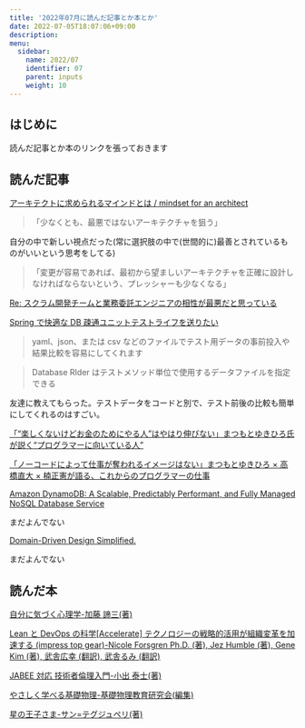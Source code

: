 ```yaml
---
title: '2022年07月に読んだ記事とか本とか'
date: 2022-07-05T18:07:06+09:00
description:
menu:
  sidebar:
    name: 2022/07
    identifier: 07
    parent: inputs
    weight: 10
---
```


## はじめに

読んだ記事とか本のリンクを張っておきます

## 読んだ記事

[アーキテクトに求められるマインドとは / mindset for an architect](https://speakerdeck.com/iselegant/mindset-for-an-architect)

> 「少なくとも、最悪ではないアーキテクチャを狙う」

自分の中で新しい視点だった(常に選択肢の中で(世間的に)最善とされているものがいいという思考をしてる)

> 「変更が容易であれば、最初から望ましいアーキテクチャを正確に設計しなければならないという、プレッシャーも少なくなる」

[Re: スクラム開発チームと業務委託エンジニアの相性が最悪だと思っている](https://terurou.hateblo.jp/entry/2022/07/16/161845)

[Spring で快適な DB 疎通ユニットテストライフを送りたい](https://www.m3tech.blog/entry/2021/12/19/120000#Database-Rider)

> yaml、json、または csv などのファイルでテスト用データの事前投入や結果比較を容易にしてくれます

> Database RIder はテストメソッド単位で使用するデータファイルを指定できる

友達に教えてもらった。テストデータをコードと別で、テスト前後の比較も簡単にしてくれるのはすごい。

[「“楽しくないけどお金のためにやる人”はやはり伸びない」まつもとゆきひろ氏が説く“プログラマーに向いている人”](https://logmi.jp/tech/articles/326846)

[「ノーコードによって仕事が奪われるイメージはない」まつもとゆきひろ × 高橋直大 × 楠正憲が語る、これからのプログラマーの仕事](https://logmi.jp/tech/articles/326957)

[Amazon DynamoDB: A Scalable, Predictably Performant, and Fully Managed NoSQL Database Service](https://www.usenix.org/system/files/atc22-vig.pdf)

まだよんでない

[Domain-Driven Design Simplified.](https://medium.com/@jaysonmulwa/domain-driven-design-simplified-a03c732401c9)

まだよんでない

## 読んだ本

[自分に気づく心理学-加藤 諦三(著)](https://www.amazon.co.jp/%E8%87%AA%E5%88%86%E3%81%AB%E6%B0%97%E3%81%A5%E3%81%8F%E5%BF%83%E7%90%86%E5%AD%A6-%E5%8A%A0%E8%97%A4-%E8%AB%A6%E4%B8%89/dp/4569649580)

[Lean と DevOps の科学[Accelerate] テクノロジーの戦略的活用が組織変革を加速する (impress top gear)-Nicole Forsgren Ph.D. (著), Jez Humble (著), Gene Kim (著), 武舎広幸 (翻訳), 武舎るみ (翻訳)](https://www.amazon.co.jp/Lean%E3%81%A8DevOps%E3%81%AE%E7%A7%91%E5%AD%A6-Accelerate-%E3%83%86%E3%82%AF%E3%83%8E%E3%83%AD%E3%82%B8%E3%83%BC%E3%81%AE%E6%88%A6%E7%95%A5%E7%9A%84%E6%B4%BB%E7%94%A8%E3%81%8C%E7%B5%84%E7%B9%94%E5%A4%89%E9%9D%A9%E3%82%92%E5%8A%A0%E9%80%9F%E3%81%99%E3%82%8B-impress-gear/dp/4295004901/ref=sr_1_1?keywords=lean%E3%81%A8devops%E3%81%AE%E7%A7%91%E5%AD%A6&qid=1658040624&s=books&sprefix=lean%2Cstripbooks%2C237&sr=1-1)

[JABEE 対応 技術者倫理入門-小出 泰士(著)](https://www.amazon.co.jp/JABEE%E5%AF%BE%E5%BF%9C-%E6%8A%80%E8%A1%93%E8%80%85%E5%80%AB%E7%90%86%E5%85%A5%E9%96%80-%E5%B0%8F%E5%87%BA-%E6%B3%B0%E5%A3%AB/dp/4621082523/ref=sr_1_1?__mk_ja_JP=%E3%82%AB%E3%82%BF%E3%82%AB%E3%83%8A&crid=35H89XP5N094W&keywords=%E6%8A%80%E8%A1%93%E8%80%85%E5%80%AB%E7%90%86%E5%85%A5%E9%96%80&qid=1658040689&s=books&sprefix=%E6%8A%80%E8%A1%93%E8%80%85%E5%80%AB%E7%90%86%E5%85%A5%E9%96%80%2Cstripbooks%2C191&sr=1-1)

[やさしく学べる基礎物理-基礎物理教育研究会(編集)](https://www.amazon.co.jp/%E3%82%84%E3%81%95%E3%81%97%E3%81%8F%E5%AD%A6%E3%81%B9%E3%82%8B%E5%9F%BA%E7%A4%8E%E7%89%A9%E7%90%86-%E6%96%B0%E8%A3%85%E7%89%88-%E5%9F%BA%E7%A4%8E%E7%89%A9%E7%90%86%E6%95%99%E8%82%B2%E7%A0%94%E7%A9%B6%E4%BC%9A/dp/4627152825/ref=sr_1_1?__mk_ja_JP=%E3%82%AB%E3%82%BF%E3%82%AB%E3%83%8A&crid=RIBUJCG8CA2R&keywords=%E3%82%84%E3%81%95%E3%81%97%E3%81%8F%E5%AD%A6%E3%81%B9%E3%82%8B%E3%81%B6%E3%81%A4%E3%82%8A&qid=1658040781&s=books&sprefix=%E3%82%84%E3%81%95%E3%81%97%E3%81%8F%E5%AD%A6%E3%81%B9%E3%82%8B%E3%81%B6%E3%81%A4%E3%82%8A%2Cstripbooks%2C198&sr=1-1)

[星の王子さま-サン=テグジュペリ(著)](https://www.amazon.co.jp/%E6%98%9F%E3%81%AE%E7%8E%8B%E5%AD%90%E3%81%95%E3%81%BE-%E6%96%B0%E6%BD%AE%E6%96%87%E5%BA%AB-%E3%82%B5%E3%83%B3-%E3%83%86%E3%82%B0%E3%82%B8%E3%83%A5%E3%83%9A%E3%83%AA/dp/4102122044/ref=sr_1_4?keywords=%E6%98%9F%E3%81%AE%E7%8E%8B%E5%AD%90%E3%81%95%E3%81%BE&qid=1658045026&sprefix=%E6%98%9F%E3%81%AE%E7%8E%8B%E5%AD%90%2Caps%2C232&sr=8-4)
